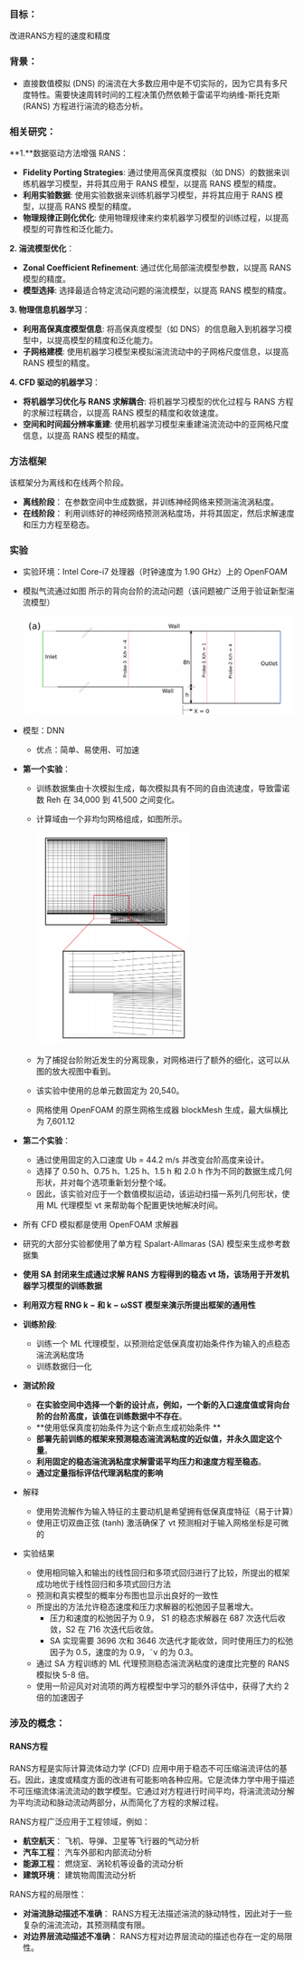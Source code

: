 ### 目标：

改进RANS方程的速度和精度

### **背景**：

- 直接数值模拟 (DNS) 的湍流在大多数应用中是不切实际的，因为它具有多尺度特性。需要快速周转时间的工程决策仍然依赖于雷诺平均纳维-斯托克斯 (RANS) 方程进行湍流的稳态分析。

### 相关研究：

**1.**数据驱动方法增强 RANS：

- **Fidelity Porting Strategies**: 通过使用高保真度模拟（如 DNS）的数据来训练机器学习模型，并将其应用于 RANS 模型，以提高 RANS 模型的精度。
- **利用实验数据**: 使用实验数据来训练机器学习模型，并将其应用于 RANS 模型，以提高 RANS 模型的精度。
- **物理规律正则化优化**: 使用物理规律来约束机器学习模型的训练过程，以提高模型的可靠性和泛化能力。

**2. 湍流模型优化**：

- **Zonal Coefficient Refinement**: 通过优化局部湍流模型参数，以提高 RANS 模型的精度。
- **模型选择**: 选择最适合特定流动问题的湍流模型，以提高 RANS 模型的精度。

**3. 物理信息机器学习**：

- **利用高保真度模型信息**: 将高保真度模型（如 DNS）的信息融入到机器学习模型中，以提高模型的精度和泛化能力。
- **子网格建模**: 使用机器学习模型来模拟湍流流动中的子网格尺度信息，以提高 RANS 模型的精度。

**4. CFD 驱动的机器学习**：

- **将机器学习优化与 RANS 求解耦合**: 将机器学习模型的优化过程与 RANS 方程的求解过程耦合，以提高 RANS 模型的精度和收敛速度。
- **空间和时间超分辨率重建**: 使用机器学习模型来重建湍流流动中的亚网格尺度信息，以提高 RANS 模型的精度。

### 方法框架

 该框架分为离线和在线两个阶段。

- **离线阶段**： 在参数空间中生成数据，并训练神经网络来预测湍流涡粘度。
- **在线阶段**： 利用训练好的神经网络预测涡粘度场，并将其固定，然后求解速度和压力方程至稳态。

### 实验

- 实验环境：Intel Core-i7 处理器（时钟速度为 1.90 GHz）上的 OpenFOAM 

- 模拟气流通过如图 所示的背向台阶的流动问题（该问题被广泛用于验证新型湍流模型）

  <img src="A turbulent eddy-viscosity surrogate modeling framework for Reynolds-averaged Navier-Stokes simulations.assets/image-20250123195002325.png" alt="image-20250123195002325" style="zoom:67%;" />

- 模型：DNN

  - 优点：简单、易使用、可加速

- **第一个实验**：

  - 训练数据集由十次模拟生成，每次模拟具有不同的自由流速度，导致雷诺数 Reh 在 34,000 到 41,500 之间变化。

  - 计算域由一个非均匀网格组成，如图所示。

    <img src="A turbulent eddy-viscosity surrogate modeling framework for Reynolds-averaged Navier-Stokes simulations.assets/image-20250123195328125.png" alt="image-20250123195328125" style="zoom:50%;" />

  - 为了捕捉台阶附近发生的分离现象，对网格进行了额外的细化，这可以从图的放大视图中看到。

  - 该实验中使用的总单元数固定为 20,540。

  - 网格使用 OpenFOAM 的原生网格生成器 blockMesh 生成，最大纵横比为 7,601.12

- **第二个实验**：

  - 通过使用固定的入口速度 Ub = 44.2 m/s 并改变台阶高度来设计。
  - 选择了 0.50 h、0.75 h、1.25 h、1.5 h 和 2.0 h 作为不同的数据生成几何形状，并对每个选项重新划分整个域。
  - 因此，该实验对应于一个数值模拟运动，该运动扫描一系列几何形状，使用 ML 代理模型 νt 来帮助每个配置更快地解决时间。

- 所有 CFD 模拟都是使用 OpenFOAM 求解器

- 研究的大部分实验都使用了单方程 Spalart-Allmaras (SA) 模型来生成参考数据集

- **使用 SA 封闭来生成通过求解 RANS 方程得到的稳态 νt 场，该场用于开发机器学习模型的训练数据**

- **利用双方程 RNG k −  和 k − ωSST 模型来演示所提出框架的通用性**

- **训练阶段**: 

  - 训练一个 ML 代理模型，以预测给定低保真度初始条件作为输入的点稳态湍流涡粘度场
  - 训练数据归一化

- **测试阶段**

  - **在实验空间中选择一个新的设计点，例如，一个新的入口速度值或背向台阶的台阶高度，该值在训练数据中不存在**。
  - **使用低保真度初始条件为这个新点生成初始条件 **
  - **部署先前训练的框架来预测稳态湍流涡粘度的近似值，并永久固定这个量**。
  - **利用固定的稳态湍流涡粘度求解雷诺平均压力和速度方程至稳态**。
  - **通过定量指标评估代理涡粘度的影响**

- 解释

  -  使用势流解作为输入特征的主要动机是希望拥有低保真度特征（易于计算）
  - 使用正切双曲正弦 (tanh) 激活确保了 νt 预测相对于输入网格坐标是可微的

- 实验结果

  - 使用相同输入和输出的线性回归和多项式回归进行了比较，所提出的框架成功地优于线性回归和多项式回归方法
  - 预测和真实模型的概率分布图也显示出良好的一致性
  - 所提出的方法允许稳态速度和压力求解器的松弛因子显著增大。
    - 压力和速度的松弛因子为 0.9， S1 的稳态求解器在 687 次迭代后收敛，S2 在 716 次迭代后收敛。
    - SA 实现需要 3696 次和 3646 次迭代才能收敛，同时使用压力的松弛因子为 0.5，速度的为 0.9，˜ν 的为 0.3。
  - 通过 SA 方程训练的 ML 代理预测稳态湍流涡粘度的速度比完整的 RANS 模拟快 5-8 倍。
  - 使用一阶迎风对对流项的两方程模型中学习的额外评估中，获得了大约 2 倍的加速因子

  

### 涉及的概念：

#### RANS方程

RANS方程是实际计算流体动力学 (CFD) 应用中用于稳态不可压缩湍流评估的基石。因此，速度或精度方面的改进有可能影响各种应用。它是流体力学中用于描述不可压缩流体湍流流动的数学模型。它通过对方程进行时间平均，将湍流流动分解为平均流动和脉动流动两部分，从而简化了方程的求解过程。

RANS方程广泛应用于工程领域，例如：

- **航空航天**： 飞机、导弹、卫星等飞行器的气动分析
- **汽车工程**： 汽车外部和内部流动分析
- **能源工程**： 燃烧室、涡轮机等设备的流动分析
- **建筑环境**： 建筑物周围流动分析

RANS方程的局限性：

- **对湍流脉动描述不准确**： RANS方程无法描述湍流的脉动特性，因此对于一些复杂的湍流流动，其预测精度有限。
- **对边界层流动描述不准确**： RANS方程对边界层流动的描述也存在一定的局限性。